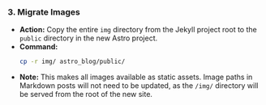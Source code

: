 ### 3. Migrate Images

*   **Action:** Copy the entire `img` directory from the Jekyll project root to the `public` directory in the new Astro project.
*   **Command:**
    ```bash
    cp -r img/ astro_blog/public/
    ```
*   **Note:** This makes all images available as static assets. Image paths in Markdown posts will not need to be updated, as the `/img/` directory will be served from the root of the new site.